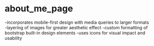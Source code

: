# about_me_page

-incorporates mobile-first design with media queries to larger formats <br>
-layering of images for greater aesthetic effect
-custom formatting of bootstrap built-in design elements
-uses icons for visual impact and usability
